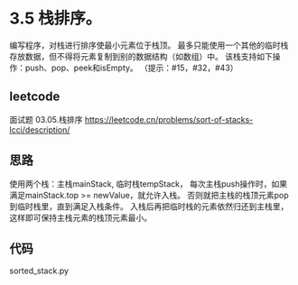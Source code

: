 # 3.5 栈排序。
编写程序，对栈进行排序使最小元素位于栈顶。
最多只能使用一个其他的临时栈存放数据，但不得将元素复制到别的数据结构（如数组）中。
该栈支持如下操作：push、pop、peek和isEmpty。
（提示：#15，#32，#43）

## leetcode
面试题 03.05.栈排序
https://leetcode.cn/problems/sort-of-stacks-lcci/description/

## 思路
使用两个栈：主栈mainStack, 临时栈tempStack，
每次主栈push操作时，如果满足mainStack.top >= newValue，就允许入栈。
否则就把主栈的栈顶元素pop到临时栈里，直到满足入栈条件。
入栈后再把临时栈的元素依然归还到主栈里，这样即可保持主栈元素的栈顶元素最小。

## 代码
sorted_stack.py